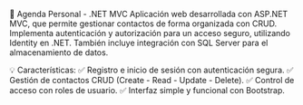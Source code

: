 📌 Agenda Personal - .NET MVC
Aplicación web desarrollada con ASP.NET MVC, que permite gestionar contactos de forma organizada con CRUD. Implementa autenticación y autorización para un acceso seguro, utilizando Identity en .NET. También incluye integración con SQL Server para el almacenamiento de datos.

💡 Características:
✅ Registro e inicio de sesión con autenticación segura.
✅ Gestión de contactos CRUD (Create - Read - Update - Delete).
✅ Control de acceso con roles de usuario.
✅ Interfaz simple y funcional con Bootstrap.
